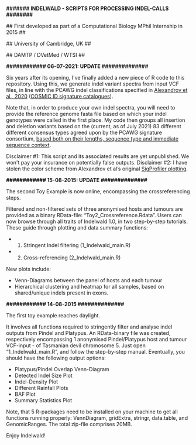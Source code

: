 <b>####### INDELWALD - SCRIPTS FOR PROCESSING INDEL-CALLS ########</b>

<p>## First developed as part of a Computational Biology MPhil Internship in 2015 ##</p>
<p>## University of Cambridge, UK ##</p>
<p>## DAMTP / DVetMed / WTSI ##</p>

<b>############ 06-07-2021: UPDATE ##############</b>

Six years after its opening, I've finally added a new piece of R code to this repository. Using this, we generate indel variant spectra from input VCF files, in line with the PCAWG indel classifications specified in [Alexandrov et al., 2020](https://www.nature.com/articles/s41586-020-1943-3) ([COSMIC ID signature catalogues](https://cancer.sanger.ac.uk/signatures/id/)).

Note that, in order to produce your own indel spectra, you will need to provide the reference genome fasta file based on which your indel genotypes were called in the first place. My code then groups all insertion and deletion variants based on the (current, as of July 2021) 83 different different consensus types agreed upon by the PCAWG signature consortium, [based both on their lengths, sequence type and immediate sequence context](https://cancer.sanger.ac.uk/signatures/documents/4/PCAWG7_indel_classification_2017_12_08.xlsx). 

Disclaimer #1: This script and its associated results are yet unpublished. We won't pay your insurance on potentially false outputs. 
Disclaimer #2: I have stolen the color scheme from Alexandrov et al’s original [SigProfiler plotting](https://github.com/AlexandrovLab/SigProfilerPlotting/blob/master/sigProfilerPlotting/sigProfilerPlotting.py).

<b>############ 15-08-2015: UPDATE ##############</b>

The second Toy Example is now online, encompassing the crossreferencing steps.

Filtered and non-filtered sets of three anonymised hosts and tumours are provided as a binary RData-file: “Toy2_Crossreference.Rdata”. Users can now browse through all traits of Indelwald 1.0, in two step-by-step tutorials. These guide through plotting and data summary functions: 
- 1. Stringent Indel filtering (1_Indelwald_main.R)
- 2. Cross-referencing (2_Indelwald_main.R)

New plots include:
- Venn-Diagrams between the panel of hosts and each tumour
- Hierarchical clustering and heatmap for all samples, based on shared/unique indels present in exons.

<b>############ 14-08-2015 ##############</b>

The first toy example reaches daylight.

It involves all functions required to stringently filter and analyse
indel outputs from Pindel and Platypus. An RData-binary file was created, respectively encompassing 1 anonymised Pindel/Platypus host and tumour VCF-input - of Tasmanian devil chromosome 5. Just open “1_Indelwald_main.R”, and follow the step-by-step manual. Eventually, you should have the following output options:

- Platypus/Pindel Overlap Venn-Diagram
- Detected Indel Size Plot
- Indel-Density Plot
- Different Rainfall Plots
- BAF Plot
- Summary Statistics Plot

Note, that 5 R-packages need to be installed on your machine to get all functions running properly: VennDiagram, gridExtra, stringr, data.table, and GenomicRanges. The total zip-file comprises 20MB.

Enjoy Indelwald!
